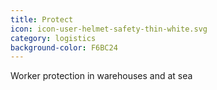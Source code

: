 ```yaml
---
title: Protect
icon: icon-user-helmet-safety-thin-white.svg
category: logistics
background-color: F6BC24
---
```


Worker protection in warehouses and at sea

